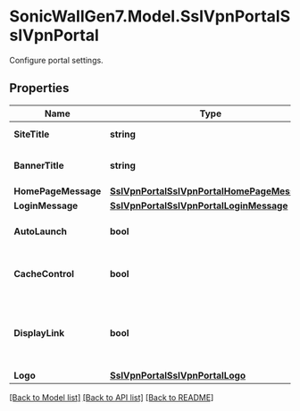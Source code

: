 # SonicWallGen7.Model.SslVpnPortalSslVpnPortal
Configure portal settings.

## Properties

Name | Type | Description | Notes
------------ | ------------- | ------------- | -------------
**SiteTitle** | **string** | Set SSL VPN portal site title. | [optional] 
**BannerTitle** | **string** | Set SSL VPN portal banner title. | [optional] 
**HomePageMessage** | [**SslVpnPortalSslVpnPortalHomePageMessage**](SslVpnPortalSslVpnPortalHomePageMessage.md) |  | [optional] 
**LoginMessage** | [**SslVpnPortalSslVpnPortalLoginMessage**](SslVpnPortalSslVpnPortalLoginMessage.md) |  | [optional] 
**AutoLaunch** | **bool** | Enable launch NetExtender after login. | [optional] 
**CacheControl** | **bool** | Enable HTTP meta tags for cache control (recommended). | [optional] 
**DisplayLink** | **bool** | Enable display UTM management link on SSL VPN portal(not recommended). | [optional] 
**Logo** | [**SslVpnPortalSslVpnPortalLogo**](SslVpnPortalSslVpnPortalLogo.md) |  | [optional] 

[[Back to Model list]](../README.md#documentation-for-models) [[Back to API list]](../README.md#documentation-for-api-endpoints) [[Back to README]](../README.md)

